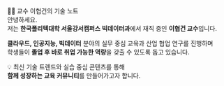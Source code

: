 👨‍🏫 교수 이협건의 기술 노트  
안녕하세요.  
저는 **한국폴리텍대학 서울강서캠퍼스 빅데이터과**에서 재직 중인 **이협건 교수**입니다.

**클라우드, 인공지능, 빅데이터** 분야의 실무 중심 교육과 산업 협업 연구를 진행하며  
학생들이 **졸업 후 바로 취업 가능한 역량**을 갖출 수 있도록 돕고 있습니다.

💡 최신 기술 트렌드와 실습 중심 콘텐츠를 통해  
**함께 성장하는 교육 커뮤니티**를 만들어가고자 합니다.
